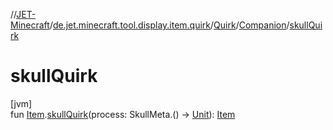 //[JET-Minecraft](../../../../index.md)/[de.jet.minecraft.tool.display.item.quirk](../../index.md)/[Quirk](../index.md)/[Companion](index.md)/[skullQuirk](skull-quirk.md)

# skullQuirk

[jvm]\
fun [Item](../../../de.jet.minecraft.tool.display.item/-item/index.md).[skullQuirk](skull-quirk.md)(process: SkullMeta.() -&gt; [Unit](https://kotlinlang.org/api/latest/jvm/stdlib/kotlin/-unit/index.html)): [Item](../../../de.jet.minecraft.tool.display.item/-item/index.md)
